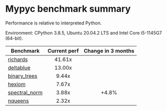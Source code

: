 # Mypyc benchmark summary

Performance is relative to interpreted Python.

Environment: CPython 3.8.5, Ubuntu 20.04.2 LTS and Intel Core i5-1145G7 (64-bit).

| Benchmark | Current perf | Change in 3 months |
| --- | :---: | :---: |
| [richards](benchmarks/richards.md) | 41.61x |  |
| [deltablue](benchmarks/deltablue.md) | 13.00x |  |
| [binary_trees](benchmarks/binary_trees.md) | 9.44x |  |
| [hexiom](benchmarks/hexiom.md) | 7.67x |  |
| [spectral_norm](benchmarks/spectral_norm.md) | 3.88x | +4.8% |
| [nqueens](benchmarks/nqueens.md) | 2.32x |  |
